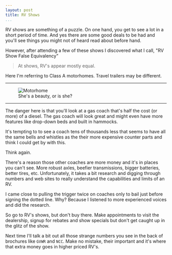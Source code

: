 ```yaml
---
layout: post  
title: RV Shows  
...
```


RV shows are something of a puzzle. On one hand, you get to see a lot in
a short period of time. And yes there are some good deals to be had and
you'll see things you might not of heard read about before hand.

However, after attending a few of these shows I discovered what I call,
"RV Show False Equivalency"

> At shows, RV's appear mostly equal.

Here I'm referring to Class A motorhomes. Travel trailers may be
different.

------------------------------------------------------------------------

<figure>
  <img src="http://i.imgur.com/xv2ndPA.jpg" alt="Motorhome" />
  <figcaption>She's a beauty, or is she?</figcaption>
</figure>

------------------------------------------------------------------------

The danger here is that you'll look at a gas coach that's half the cost
(or more) of a diesel. The gas coach will look great and might even have
more features like drop-down beds and built in hammocks.

It's tempting to to see a coach tens of thousands less that seems to
have all the same bells and whistles as the their more expensive counter
parts and think I could get by with this.

Think again.

There's a reason those other coaches are more money and it's in places
you can't see. More robust axles, beefier transmissions, bigger
batteries, better tires, etc. Unfortunately, it takes a bit research and
digging through numbers and web sites to really understand the
capabilities and limits of an RV.

I came close to pulling the trigger twice on coaches only to bail just
before signing the dotted line. Why? Because I listened to more
experienced voices and did the research.

So go to RV's shows, but don't buy there. Make appointments to visit the
dealership, signup for rebates and show specials but don't get caught up
in the glitz of the show.

Next time I'll talk a bit out all those strange numbers you see in the
back of brochures like `GVWR` and `NCC`. Make no mistake, their
important and it's where that extra money goes in higher priced RV's.
